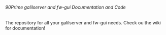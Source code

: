 ###### 90Prime galilserver and fw-gui Documentation and Code

The repository for all your galilserver and fw-gui needs. Check ou the wiki for documentation!




